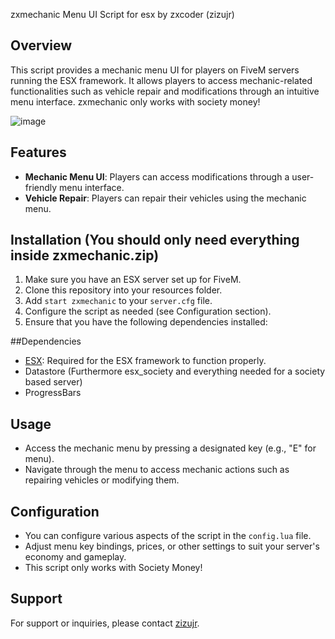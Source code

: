 zxmechanic Menu UI Script for esx
by zxcoder (zizujr)


## Overview
This script provides a mechanic menu UI for players on FiveM servers running the ESX framework. It allows players to access mechanic-related functionalities such as vehicle repair and modifications through an intuitive menu interface. zxmechanic only works with society money!

![image](https://github.com/zizujr/zxmechanic/assets/157153206/769f7ac7-2fc0-4159-9021-a5cb63609eac)


## Features
- **Mechanic Menu UI**: Players can access modifications through a user-friendly menu interface.
- **Vehicle Repair**: Players can repair their vehicles using the mechanic menu.

## Installation (You should only need everything inside zxmechanic.zip)
1. Make sure you have an ESX server set up for FiveM.
2. Clone this repository into your resources folder.
3. Add `start zxmechanic` to your `server.cfg` file.
4. Configure the script as needed (see Configuration section).
5. Ensure that you have the following dependencies installed:

##Dependencies
   - [ESX](https://github.com/ESX-Org/es_extended): Required for the ESX framework to function properly.
   - Datastore (Furthermore esx_society and everything needed for a society based server)
   - ProgressBars

## Usage
  - Access the mechanic menu by pressing a designated key (e.g., "E" for menu).
  - Navigate through the menu to access mechanic actions such as repairing vehicles or modifying them.


## Configuration
- You can configure various aspects of the script in the `config.lua` file.
- Adjust menu key bindings, prices, or other settings to suit your server's economy and gameplay.
- This script only works with Society Money!


## Support
For support or inquiries, please contact [zizujr](https://github.com/zizujr).
